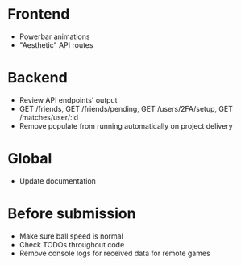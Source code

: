 # Frontend
- Powerbar animations
- "Aesthetic" API routes

# Backend
- Review API endpoints' output
 - GET /friends, GET /friends/pending, GET /users/2FA/setup, GET /matches/user/:id
- Remove populate from running automatically on project delivery

# Global
- Update documentation

# Before submission
- Make sure ball speed is normal
- Check TODOs throughout code
- Remove console logs for received data for remote games
